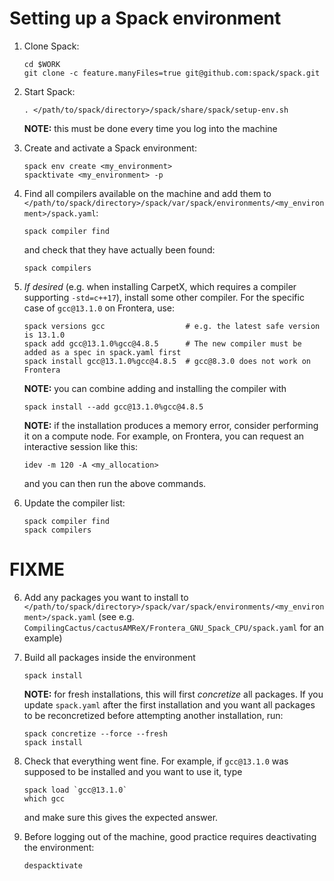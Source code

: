 # Setting up a Spack environment

1. Clone Spack:
   ```
   cd $WORK
   git clone -c feature.manyFiles=true git@github.com:spack/spack.git
   ```

2. Start Spack:
   ```
   . </path/to/spack/directory>/spack/share/spack/setup-env.sh
   ```
   **NOTE:** this must be done every time you log into the machine

3. Create and activate a Spack environment:
   ```
   spack env create <my_environment>
   spacktivate <my_environment> -p
   ```

4. Find all compilers available on the machine and add them to `</path/to/spack/directory>/spack/var/spack/environments/<my_environment>/spack.yaml`:
   ```
   spack compiler find
   ```
   and check that they have actually been found:
   ```
   spack compilers
   ```

5. *If desired* (e.g. when installing CarpetX, which requires a compiler supporting `-std=c++17`), install some other compiler. For the specific case of `gcc@13.1.0` on Frontera, use:
   ```
   spack versions gcc                  # e.g. the latest safe version is 13.1.0
   spack add gcc@13.1.0%gcc@4.8.5      # The new compiler must be added as a spec in spack.yaml first
   spack install gcc@13.1.0%gcc@4.8.5  # gcc@8.3.0 does not work on Frontera
   ```
   **NOTE:** you can combine adding and installing the compiler with
   ```
   spack install --add gcc@13.1.0%gcc@4.8.5
   ```
   **NOTE:** if the installation produces a memory error, consider performing it on a compute node. For example, on Frontera, you can request an interactive session like this:
   ```
   idev -m 120 -A <my_allocation>
   ```
   and you can then run the above commands.

6. Update the compiler list:
   ```
   spack compiler find
   spack compilers
   ```



# FIXME
6. Add any packages you want to install to `</path/to/spack/directory>/spack/var/spack/environments/<my_environment>/spack.yaml` (see e.g. `CompilingCactus/cactusAMReX/Frontera_GNU_Spack_CPU/spack.yaml` for an example)

7. Build all packages inside the environment
   ```
   spack install
   ```
   **NOTE:** for fresh installations, this will first *concretize* all packages. If you update `spack.yaml` after the first installation and you want all packages to be reconcretized before attempting another installation, run:
   ```
   spack concretize --force --fresh
   spack install
   ```

8. Check that everything went fine. For example, if `gcc@13.1.0` was supposed to be installed and you want to use it, type
   ```
   spack load `gcc@13.1.0`
   which gcc
   ```
   and make sure this gives the expected answer.

7. Before logging out of the machine, good practice requires deactivating the environment:
   ```
   despacktivate
   ```
